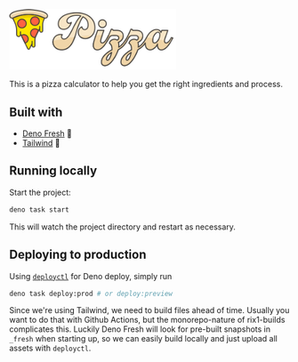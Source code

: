 <img src="./static/logo.svg" width="300px" />

This is a pizza calculator to help you get the right ingredients and process.

## Built with

- [Deno Fresh](https://fresh.deno.dev/) 🍋
- [Tailwind](https://tailwindcss.com/) 💨

## Running locally

Start the project:

```sh
deno task start
```

This will watch the project directory and restart as necessary.


## Deploying to production

Using [`deployctl`](https://docs.deno.com/deploy/manual/deployctl) for Deno deploy, simply run

```sh
deno task deploy:prod # or deploy:preview
```

Since we're using Tailwind, we need to build files ahead of time. Usually you want to do that with Github Actions, but the monorepo-nature of rix1-builds complicates this. Luckily Deno Fresh will look for pre-built snapshots in `_fresh` when starting up, so we can easily build locally and just upload all assets with `deployctl`.
